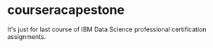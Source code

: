 # courseracapestone
It's just for last course of IBM Data Science professional certification assignments.
